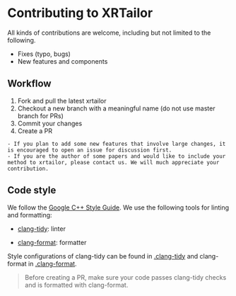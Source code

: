 # Contributing to XRTailor

All kinds of contributions are welcome, including but not limited to the following.

- Fixes (typo, bugs)
- New features and components

## Workflow

1. Fork and pull the latest xrtailor
1. Checkout a new branch with a meaningful name (do not use master branch for PRs)
1. Commit your changes
1. Create a PR

```{note}
- If you plan to add some new features that involve large changes, it is encouraged to open an issue for discussion first.
- If you are the author of some papers and would like to include your method to xrtailor, please contact us. We will much appreciate your contribution.
```

## Code style

We follow the [Google C++ Style Guide](https://google.github.io/styleguide/cppguide.html). We use the following tools for linting and formatting:
- [clang-tidy](https://clang.llvm.org/extra/clang-tidy/): linter

- [clang-format](https://clang.llvm.org/docs/ClangFormat.html): formatter

Style configurations of clang-tidy can be found in [.clang-tidy](../.clang-tidy) and clang-format in [.clang-format](../.clang-format).

> Before creating a PR, make sure your code passes clang-tidy checks and is formatted with clang-format.